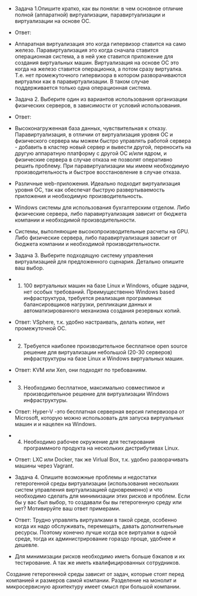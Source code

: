 	
* Задача 1.Опишите кратко, как вы поняли: в чем основное отличие полной (аппаратной) виртуализации, паравиртуализации и виртуализации на основе ОС.

* Ответ:
- Аппаратная виртуализация это когда гипервизор ставится на само железо.
Паравиртуализация это когда сначала ставится операционная система, а в ней уже ставится приложение для создания виртуальных машин.
Виртуализация на основе ОС это когда на железо ставится операционка, а потом сразу виртуалка. Т.е. нет промежуточного гипервизора в котором разворачиваются виртуалки как в паравиртуализации. В таком случае поддерживается только одна операционная система.



* Задача 2. Выберите один из вариантов использования организации физических серверов, в зависимости от условий использования.

* Ответ:

+ Высоконагруженная база данных, чувствительная к отказу. Паравиртуализация, в отличии от виртуализация уровня ОС и физического сервера мы можем быстро управлять работой сервера - добавить в кластер новый сервер и вывести другой, переносить на другую аппаратную платформу с другой ОС и/или ядром, и физические сервера в случае отказа не позволят оперативно решить проблему. При паравиртуализации мы имеем необходимую производительность и быстрое восстановление в случае отказа.

+ Различные web-приложения. Идеально подходит виртуализация уровня ОС, так как обеспечат быструю развертываемость приложения и необходимую производительность.

+ Windows системы для использования бухгалтерским отделом. Либо физические сервера, либо паравиртуализация зависит от бюджета компании и необходимой производительности.

+ Системы, выполняющие высокопроизводительные расчеты на GPU. Либо физические сервера, либо паравиртуализация зависит от бюджета компании и необходимой производительности.

* Задача 3. Выберите подходящую систему управления виртуализацией для предложенного сценария. Детально опишите ваш выбор.

* 1. 100 виртуальных машин на базе Linux и Windows, общие задачи, нет особых требований. Преимущественно Windows based инфраструктура, требуется реализация программных балансировщиков нагрузки, репликации данных и автоматизированного механизма создания резервных копий.

- Ответ: VSphere, т.к. удобно настраивать, делать копии, нет промежуточной ОС.

* 2. Требуется наиболее производительное бесплатное open source решение для виртуализации небольшой (20-30 серверов) инфраструктуры на базе Linux и Windows виртуальных
машин.

- Ответ: KVM или Xen, они подходят по требованиям.

* 3. Необходимо бесплатное, максимально совместимое и производительное решение для виртуализации Windows инфраструктуры.
- Ответ: Hyper-V -это бесплатная серверная версия гипервизора от Microsoft, которую можно использовать для запуска виртуальных машин и и нацелен на Windows.

* 4. Необходимо рабочее окружение для тестирования программного продукта на нескольких дистрибутивах Linux.

- Ответ: LXC или Docker, так же Virlual Box, т.к. удобно разворачивать машины через Vagrant.

* Задача 4. Опишите возможные проблемы и недостатки гетерогенной среды виртуализации (использования нескольких систем управления виртуализацией одновременно) и что необходимо сделать для минимизации этих рисков и проблем. Если бы у вас был выбор, то создавали бы вы гетерогенную среду или нет? Мотивируйте ваш ответ примерами.

- Ответ: Трудно управлять виртуалками в такой среде, особенно когда их надо обслуживать, перемещать, давать дополнительные ресурсы.
Поэтому конечно лучше когда все виртуалки в одной среде, тогда их администрирование гораздо проще, удобнее и дешевле.

- Для минимизации рисков необходимо иметь больше бэкапов и их тестирование. А так же иметь квалифицированных сотрудников.

Создание гетерогенной среды зависит от задач, которые стоят перед компанией и размеров самой компании. Разделение на монолит и микросервисную архитектуру имеет смысл при большой компании.



